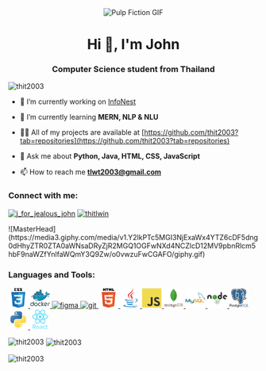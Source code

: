 <div align="center">
  <img src="https://media2.giphy.com/media/v1.Y2lkPTc5MGI3NjExMnZzNnlmbXk2bjFzNHV1Z2RyYTcwZHdnaDF6c2s3Zmc0Y2FrM2k5biZlcD12MV9pbnRlcm5hbF9naWZfYnlfaWQmY3Q9Zw/13HgwGsXF0aiGY/giphy.gif" alt="Pulp Fiction GIF" width="100%" height="480px">
</div>

<h1 align="center">Hi 👋, I'm John</h1>
<h3 align="center">Computer Science student from Thailand</h3>

<p align="left"> <img src="https://komarev.com/ghpvc/?username=thit2003&label=Profile%20views&color=0e75b6&style=flat" alt="thit2003" /> </p>

- 🔭 I’m currently working on [InfoNest](https://github.com/thit2003/InfoNest.git)

- 🌱 I’m currently learning **MERN, NLP & NLU**

- 👨‍💻 All of my projects are available at [https://github.com/thit2003?tab=repositories](https://github.com/thit2003?tab=repositories)

- 💬 Ask me about **Python, Java, HTML, CSS, JavaScript**

- 📫 How to reach me **tlwt2003@gmail.com**

<h3 align="left">Connect with me:</h3>
<p align="left">
<a href="https://instagram.com/j_for_jealous_john" target="blank"><img align="center" src="https://raw.githubusercontent.com/rahuldkjain/github-profile-readme-generator/master/src/images/icons/Social/instagram.svg" alt="j_for_jealous_john" height="30" width="40" /></a>
<a href="https://www.leetcode.com/thitlwin" target="blank"><img align="center" src="https://raw.githubusercontent.com/rahuldkjain/github-profile-readme-generator/master/src/images/icons/Social/leet-code.svg" alt="thitlwin" height="30" width="40" /></a>
</p>
![MasterHead]
(https://media3.giphy.com/media/v1.Y2lkPTc5MGI3NjExaWx4YTZ6cDF5dng0dHhyZTR0ZTA0aWNsaDRyZjR2MGQ1OGFwNXd4NCZlcD12MV9pbnRlcm5hbF9naWZfYnlfaWQmY3Q9Zw/o0vwzuFwCGAFO/giphy.gif)

<h3 align="left">Languages and Tools:</h3>
<p align="left"> <a href="https://www.w3schools.com/css/" target="_blank" rel="noreferrer"> <img src="https://raw.githubusercontent.com/devicons/devicon/master/icons/css3/css3-original-wordmark.svg" alt="css3" width="40" height="40"/> </a> <a href="https://www.docker.com/" target="_blank" rel="noreferrer"> <img src="https://raw.githubusercontent.com/devicons/devicon/master/icons/docker/docker-original-wordmark.svg" alt="docker" width="40" height="40"/> </a> <a href="https://www.figma.com/" target="_blank" rel="noreferrer"> <img src="https://www.vectorlogo.zone/logos/figma/figma-icon.svg" alt="figma" width="40" height="40"/> </a> <a href="https://git-scm.com/" target="_blank" rel="noreferrer"> <img src="https://www.vectorlogo.zone/logos/git-scm/git-scm-icon.svg" alt="git" width="40" height="40"/> </a> <a href="https://www.w3.org/html/" target="_blank" rel="noreferrer"> <img src="https://raw.githubusercontent.com/devicons/devicon/master/icons/html5/html5-original-wordmark.svg" alt="html5" width="40" height="40"/> </a> <a href="https://www.java.com" target="_blank" rel="noreferrer"> <img src="https://raw.githubusercontent.com/devicons/devicon/master/icons/java/java-original.svg" alt="java" width="40" height="40"/> </a> <a href="https://developer.mozilla.org/en-US/docs/Web/JavaScript" target="_blank" rel="noreferrer"> <img src="https://raw.githubusercontent.com/devicons/devicon/master/icons/javascript/javascript-original.svg" alt="javascript" width="40" height="40"/> </a> <a href="https://www.mongodb.com/" target="_blank" rel="noreferrer"> <img src="https://raw.githubusercontent.com/devicons/devicon/master/icons/mongodb/mongodb-original-wordmark.svg" alt="mongodb" width="40" height="40"/> </a> <a href="https://www.mysql.com/" target="_blank" rel="noreferrer"> <img src="https://raw.githubusercontent.com/devicons/devicon/master/icons/mysql/mysql-original-wordmark.svg" alt="mysql" width="40" height="40"/> </a> <a href="https://nodejs.org" target="_blank" rel="noreferrer"> <img src="https://raw.githubusercontent.com/devicons/devicon/master/icons/nodejs/nodejs-original-wordmark.svg" alt="nodejs" width="40" height="40"/> </a> <a href="https://www.postgresql.org" target="_blank" rel="noreferrer"> <img src="https://raw.githubusercontent.com/devicons/devicon/master/icons/postgresql/postgresql-original-wordmark.svg" alt="postgresql" width="40" height="40"/> </a> <a href="https://www.python.org" target="_blank" rel="noreferrer"> <img src="https://raw.githubusercontent.com/devicons/devicon/master/icons/python/python-original.svg" alt="python" width="40" height="40"/> </a> <a href="https://reactjs.org/" target="_blank" rel="noreferrer"> <img src="https://raw.githubusercontent.com/devicons/devicon/master/icons/react/react-original-wordmark.svg" alt="react" width="40" height="40"/> </a> </p>

<p><img align="left" src="https://github-readme-stats.vercel.app/api/top-langs?username=thit2003&show_icons=true&locale=en&layout=compact" alt="thit2003" /></p>

<p>&nbsp;<img align="center" src="https://github-readme-stats.vercel.app/api?username=thit2003&show_icons=true&locale=en" alt="thit2003" /></p>

<p><img align="center" src="https://github-readme-streak-stats.herokuapp.com/?user=thit2003&" alt="thit2003" /></p>
